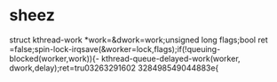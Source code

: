# sheez
struct kthread-work *work=&amp;dwork=work;unsigned long flags;bool ret =false;spin-lock-irqsave(&amp;worker=lock,flags);if(!queuing-blocked(worker,work)){- kthread-queue-delayed-work(worker, dwork,delay);ret=tru03263291602 328498549044883e{
